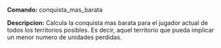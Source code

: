**Comando:** conquista_mas_barata

**Descripcion:** Calcula la conquista mas barata para el jugador actual de todos los territorios posibles. Es decir, aquel territorio que pueda implicar un menor numero de unidades perdidas.
